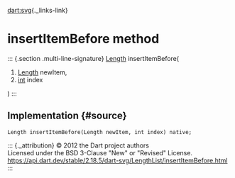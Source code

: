[dart:svg](../../dart-svg/dart-svg-library){._links-link}

insertItemBefore method
=======================

::: {.section .multi-line-signature}
[Length](../length-class) insertItemBefore(

1.  [Length](../length-class) newItem,
2.  [int](../../dart-core/int-class) index

)
:::

Implementation {#source}
--------------

``` {.language-dart data-language="dart"}
Length insertItemBefore(Length newItem, int index) native;
```

::: {._attribution}
© 2012 the Dart project authors\
Licensed under the BSD 3-Clause \"New\" or \"Revised\" License.\
<https://api.dart.dev/stable/2.18.5/dart-svg/LengthList/insertItemBefore.html>
:::
